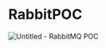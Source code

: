 # RabbitPOC

![Untitled - RabbitMQ POC](https://user-images.githubusercontent.com/10133244/176919386-cb4ac4c1-e48b-4549-a1f3-d4cf0802a2f6.jpg)
